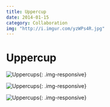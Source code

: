 ```yaml
---
title: Uppercup
date: 2014-01-15
category: Collaboration
img: "http://i.imgur.com/yzWPs4R.jpg"
---
```


# Uppercup

![Uppercups](http://i.imgur.com/G8VgWAv.jpg){: .img-responsive}

![Uppercups](http://i.imgur.com/t06tZun.jpg){: .img-responsive}

![Uppercups](http://i.imgur.com/EaSXcG6.jpg){: .img-responsive}
